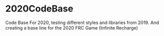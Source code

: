 # 2020CodeBase
Code Base For 2020, testing different styles and libraries from 2019. And creating a base line for the 2020 FRC Game (Infinite Recharge)
